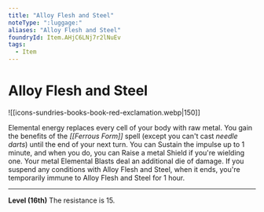 ```yaml
---
title: "Alloy Flesh and Steel"
noteType: ":luggage:"
aliases: "Alloy Flesh and Steel"
foundryId: Item.AHjC6LNj7r2lNuEv
tags:
  - Item
---
```


# Alloy Flesh and Steel
![[icons-sundries-books-book-red-exclamation.webp|150]]

Elemental energy replaces every cell of your body with raw metal. You gain the benefits of the _[[Ferrous Form]]_ spell (except you can't cast _needle darts_) until the end of your next turn. You can Sustain the impulse up to 1 minute, and when you do, you can Raise a metal Shield if you're wielding one. Your metal Elemental Blasts deal an additional die of damage. If you suspend any conditions with Alloy Flesh and Steel, when it ends, you're temporarily immune to Alloy Flesh and Steel for 1 hour.

* * *

**Level (16th)** The resistance is 15.

